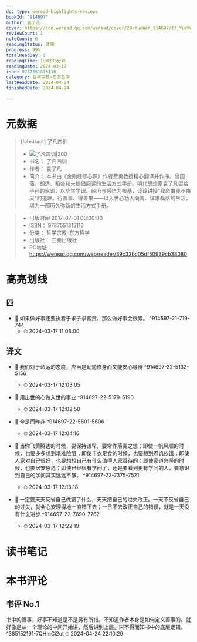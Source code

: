 ```yaml
---
doc_type: weread-highlights-reviews
bookId: "914697"
author: 袁了凡
cover: https://cdn.weread.qq.com/weread/cover/28/YueWen_914697/t7_YueWen_914697.jpg
reviewCount: 1
noteCount: 6
readingStatus: 读完
progress: 99%
totalReadDay: 3
readingTime: 1小时36分钟
readingDate: 2024-03-17
isbn: 9787551815116
category: 哲学宗教-东方哲学
lastReadDate: 2024-04-24
finishedDate: 2024-04-24

---
```

# 元数据
> [!abstract] 了凡四训
> - ![ 了凡四训|200](https://cdn.weread.qq.com/weread/cover/28/YueWen_914697/t7_YueWen_914697.jpg)
> - 书名： 了凡四训
> - 作者： 袁了凡
> - 简介：     本书由《金刚经修心课》作者费勇教授精心翻译并作序。曾国藩、胡适、稻盛和夫提倡阅读的生活方式手册。明代思想家袁了凡留给子孙的家训，以毕生学识、经历与感悟为根基，谆谆讲授“我命由我不由天”的道理。行善事、得善果——以入世心劝人向善、谋求磊落的生活，堪为一部历久弥新的生活方式手册。

> - 出版时间 2017-07-01 00:00:00
> - ISBN： 9787551815116
> - 分类： 哲学宗教-东方哲学
> - 出版社： 三秦出版社
> - PC地址：https://weread.qq.com/web/reader/39c32bc05df50939cb38080

# 高亮划线

## 四


- 📌 如果做好事还要执着于求子求富贵，那么做好事会很累。  ^914697-21-719-744
    - ⏱ 2024-03-17 11:08:00 
## 译文


- 📌 我们对于命运的态度，应当是勤勉修身而又能安心等待  ^914697-22-5132-5156
    - ⏱ 2024-03-17 12:03:05 

- 📌 用出世的心做入世的事业  ^914697-22-5179-5190
    - ⏱ 2024-03-17 12:02:50 

- 📌 今是而昨非  ^914697-22-5601-5606
    - ⏱ 2024-03-17 12:04:16 

- 📌 当你飞黄腾达的时候，要保持谦卑，要常作落寞之想；即使一帆风顺的时候，也要多多想到艰难险阻；即使丰衣足食的时候，也要想到忍饥挨饿；即使人家对自己很好，也要想想自己有什么值得人家善待的；即使家道兴隆的时候，也要居安思危；即使已经很有学问了，还是要看到更有学问的人，要意识到自己的学问其实远远不够。  ^914697-22-7375-7521
    - ⏱ 2024-03-17 12:13:18 

- 📌 一定要天天反省自己做错了什么，天天把自己的过失改正。一天不反省自己的过失，就会心安理得地一直错下去；一日不去改正自己的错误，就是一天没有什么进步  ^914697-22-7690-7762
    - ⏱ 2024-03-17 12:22:19 
# 读书笔记

# 本书评论

## 书评 No.1 
书中的善事，好事不知道是不是另有所指。不知道作者本身是如何定义善事的。就好像是从一个理论的中间开始讲，然后讲到上层。￼不得而知书中的底层逻辑。 ^385152191-7QHmCi2ut
⏱ 2024-04-24 22:10:29
